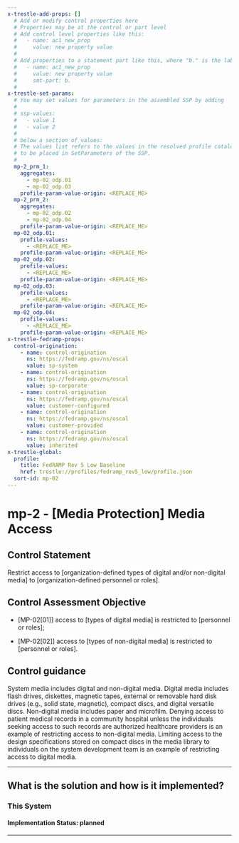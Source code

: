 ```yaml
---
x-trestle-add-props: []
  # Add or modify control properties here
  # Properties may be at the control or part level
  # Add control level properties like this:
  #   - name: ac1_new_prop
  #     value: new property value
  #
  # Add properties to a statement part like this, where "b." is the label of the target statement part
  #   - name: ac1_new_prop
  #     value: new property value
  #     smt-part: b.
  #
x-trestle-set-params:
  # You may set values for parameters in the assembled SSP by adding
  #
  # ssp-values:
  #   - value 1
  #   - value 2
  #
  # below a section of values:
  # The values list refers to the values in the resolved profile catalog, and the ssp-values represent new values
  # to be placed in SetParameters of the SSP.
  #
  mp-2_prm_1:
    aggregates:
      - mp-02_odp.01
      - mp-02_odp.03
    profile-param-value-origin: <REPLACE_ME>
  mp-2_prm_2:
    aggregates:
      - mp-02_odp.02
      - mp-02_odp.04
    profile-param-value-origin: <REPLACE_ME>
  mp-02_odp.01:
    profile-values:
      - <REPLACE_ME>
    profile-param-value-origin: <REPLACE_ME>
  mp-02_odp.02:
    profile-values:
      - <REPLACE_ME>
    profile-param-value-origin: <REPLACE_ME>
  mp-02_odp.03:
    profile-values:
      - <REPLACE_ME>
    profile-param-value-origin: <REPLACE_ME>
  mp-02_odp.04:
    profile-values:
      - <REPLACE_ME>
    profile-param-value-origin: <REPLACE_ME>
x-trestle-fedramp-props:
  control-origination:
    - name: control-origination
      ns: https://fedramp.gov/ns/oscal
      value: sp-system
    - name: control-origination
      ns: https://fedramp.gov/ns/oscal
      value: sp-corporate
    - name: control-origination
      ns: https://fedramp.gov/ns/oscal
      value: customer-configured
    - name: control-origination
      ns: https://fedramp.gov/ns/oscal
      value: customer-provided
    - name: control-origination
      ns: https://fedramp.gov/ns/oscal
      value: inherited
x-trestle-global:
  profile:
    title: FedRAMP Rev 5 Low Baseline
    href: trestle://profiles/fedramp_rev5_low/profile.json
  sort-id: mp-02
---
```


# mp-2 - \[Media Protection\] Media Access

## Control Statement

Restrict access to [organization-defined types of digital and/or non-digital media] to [organization-defined personnel or roles].

## Control Assessment Objective

- \[MP-02[01]\] access to [types of digital media] is restricted to [personnel or roles];

- \[MP-02[02]\] access to [types of non-digital media] is restricted to [personnel or roles].

## Control guidance

System media includes digital and non-digital media. Digital media includes flash drives, diskettes, magnetic tapes, external or removable hard disk drives (e.g., solid state, magnetic), compact discs, and digital versatile discs. Non-digital media includes paper and microfilm. Denying access to patient medical records in a community hospital unless the individuals seeking access to such records are authorized healthcare providers is an example of restricting access to non-digital media. Limiting access to the design specifications stored on compact discs in the media library to individuals on the system development team is an example of restricting access to digital media.

______________________________________________________________________

## What is the solution and how is it implemented?

<!-- For implementation status enter one of: implemented, partial, planned, alternative, not-applicable -->

<!-- Note that the list of rules under ### Rules: is read-only and changes will not be captured after assembly to JSON -->

### This System

<!-- Add implementation prose for the main This System component for control: mp-2 -->

#### Implementation Status: planned

______________________________________________________________________
